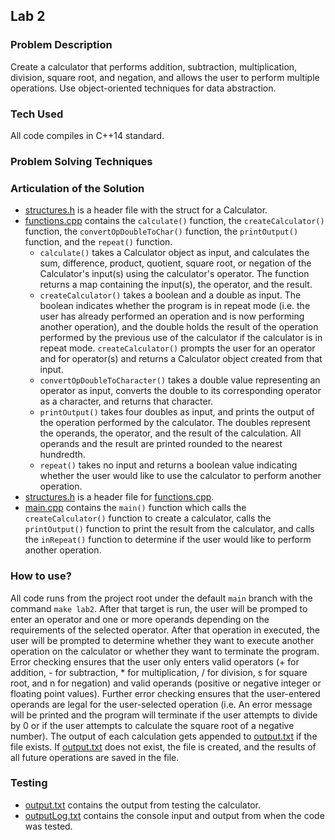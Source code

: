 ## Lab 2

### Problem Description

Create a calculator that performs addition, subtraction, multiplication, division, square root, and negation, and allows the user to perform multiple operations. Use object-oriented techniques for data abstraction. 

### Tech Used

All code compiles in C++14 standard.

### Problem Solving Techniques

### Articulation of the Solution

- [structures.h](structures.h) is a header file with the struct for a Calculator. 
- [functions.cpp](functions.cpp) contains the `calculate()` function, the `createCalculator()` function, the `convertOpDoubleToChar()` function, the `printOutput()` function, and the `repeat()` function.
    - `calculate()` takes a Calculator object as input, and calculates the sum, difference, product, quotient, square root, or negation of the Calculator's input(s) using the calculator's operator. The function returns a map containing the input(s), the operator, and the result. 
    - `createCalculator()` takes a boolean and a double as input. The boolean indicates whether the program is in repeat mode (i.e. the user has already performed an operation and is now performing another operation), and the double holds the result of the operation performed by the previous use of the calculator if the calculator is in repeat mode. `createCalculator()` prompts the user for an operator and for operator(s) and returns a Calculator object created from that input. 
    - `convertOpDoubleToCharacter()` takes a double value representing an operator as input, converts the double to its corresponding operator as a character, and returns that character. 
    - `printOutput()` takes four doubles as input, and prints the output of the operation performed by the calculator. The doubles represent the operands, the operator, and the result of the calculation. All operands and the result are printed rounded to the nearest hundredth. 
    - `repeat()` takes no input and returns a boolean value indicating whether the user would like to use the calculator to perform another operation. 
- [structures.h](structures.h) is a header file for [functions.cpp](functions.cpp).
- [main.cpp](main.cpp) contains the `main()` function which calls the `createCalculator()` function to create a calculator, calls the `printOutput()` function to print the result from the calculator, and calls the `inRepeat()` function to determine if the user would like to perform another operation. 

### How to use?

All code runs from the project root under the default `main` branch with the command `make lab2`. After that target is run, the user will be promped to enter an operator and one or more operands depending on the requirements of the selected operator. After that operation in executed, the user will be prompted to determine whether they want to execute another operation on the calculator or whether they want to terminate the program. Error checking ensures that the user only enters valid operators (+ for addition, - for subtraction, * for multiplication, / for division, s for square root, and n for negation) and valid operands (positive or negative integer or floating point values). Further error checking ensures that the user-entered operands are legal for the user-selected operation (i.e. An error message will be printed and the program will terminate if the user attempts to divide by 0 or if the user attempts to calculate the square root of a negative number). The output of each calculation gets appended to [output.txt](output.txt) if the file exists. If [output.txt](output.txt) does not exist, the file is created, and the results of all future operations are saved in the file. 

### Testing

- [output.txt](output.txt) contains the output from testing the calculator.
- [outputLog.txt](outputLog.txt) contains the console input and output from when the code was tested. 